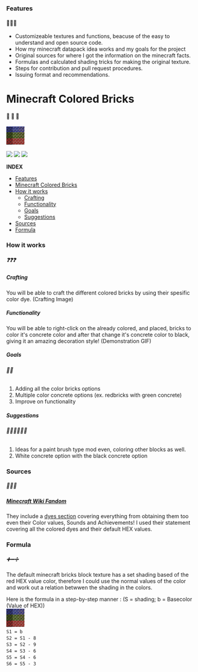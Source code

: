 ### Features
#### 🌟🌟🌟
- Customizeable textures and functions, beacuse of the easy to understand and open source code.
- How my minecraft datapack idea works and my goals for the project
- Original sources for where I got the information on the minecraft facts.
- Formulas and calculated shading tricks for making the original texture.
- Steps for contribution and pull request procedures.
- Issuing format and recommendations.

# Minecraft Colored Bricks
#### 🧱 🧱 🧱
![](https://github.com/LudwigBooysen/MC-ColoredBricks/blob/main/Images/pack.png)

![](https://img.shields.io/github/stars/ludwigbooysen/MC-ColoredBricks.svg) ![](https://img.shields.io/github/forks/ludwigbooysen/MC-ColoredBricks.svg) ![](https://img.shields.io/github/issues/ludwigbooysen/MC-ColoredBricks.svg) 

**INDEX**

- [Features](#Features)
- [Minecraft Colored Bricks](#Minecraft-Colored-Bricks)
- [How it works](#How-it-works)
  - [Crafting](#Crafting)
  - [Functionality](#Functionality)
  - [Goals](#Goals)
  - [Suggestions](#Suggestions)
- [Sources](#Sources)
- [Formula](#Formula)

### How it works
##### ❓❓❓
##### Crafting
You will be able to craft the different colored bricks by using their spesific color dye.
(Crafting Image)

##### Functionality
You will be able to right-click on the already colored, and placed, bricks to color it's concrete color and after that change it's concrete color to black, giving it an amazing decoration style!
(Demonstration GIF)

##### Goals
###### 🎯🎯
1. Adding all the color bricks options
2. Multiple color concrete options (ex. redbricks with green concrete)
3. Improve on functionality

##### Suggestions
###### 🤷🏻‍♂️🤷🏻‍♂️
1. Ideas for a paint brush type mod even, coloring other blocks as well.
2. White concrete option with the black concrete option

### Sources
##### 📃📃📃
##### [Minecraft Wiki Fandom](https://minecraft.fandom.com/wiki) 
They include a [dyes section](https://minecraft.fandom.com/wiki/Dye) covering everything from obtaining them too even their Color values, Sounds and Achievements!
I used their statement covering all the colored dyes and their default HEX values.

### Formula
##### ➕➖➗
The default minecraft bricks block texture has a set shading based of the red HEX value color, therefore I could use the normal values of the color and work out a relation betwwen the shading in the colors.

Here is the formula in a step-by-step manner :
(S = shading; b = Basecolor (Value of HEX)) <br />
![](https://github.com/LudwigBooysen/MC-ColoredBricks/blob/main/Images/pack.png) <br />
`S1 = b` <br />
`S2 = S1 - 8` <br />
`S3 = S2 - 9` <br />
`S4 = S3 - 6` <br />
`S5 = S4 - 6` <br />
`S6 = S5 - 3` <br />
